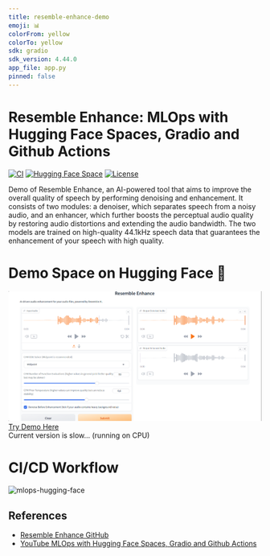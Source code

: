 ```yaml
---
title: resemble-enhance-demo
emoji: 📊
colorFrom: yellow
colorTo: yellow
sdk: gradio
sdk_version: 4.44.0
app_file: app.py
pinned: false
---
```



# Resemble Enhance: MLOps with Hugging Face Spaces, Gradio and Github Actions

[![CI](https://github.com/ANYANTUDRE/resemble-enhance-hf-demo/actions/workflows/main.yml/badge.svg)](https://github.com/ANYANTUDRE/resemble-enhance-hf-demo/actions/workflows/main.yml)
[![Hugging Face Space](https://img.shields.io/badge/Hugging%20Face%20%F0%9F%A4%97-Space-yellow)](https://huggingface.co/spaces/anyantudre/resemble-enhance-demo)
[![License](https://img.shields.io/github/license/resemble-ai/Resemble-Enhance.svg)](https://github.com/resemble-ai/resemble-enhance/blob/main/LICENSE)

Demo of Resemble Enhance, an AI-powered tool that aims to improve the overall quality of speech by performing denoising and enhancement. It consists of two modules: a denoiser, which separates speech from a noisy audio, and an enhancer, which further boosts the perceptual audio quality by restoring audio distortions and extending the audio bandwidth. The two models are trained on high-quality 44.1kHz speech data that guarantees the enhancement of your speech with high quality.


# Demo Space on Hugging Face 🤗

![hf-space-demo](img/resemble-enhance.png)  
[Try Demo Here](https://anyantudre-resemble-enhance-demo.hf.space)  
Current version is slow... (running on CPU)


# CI/CD Workflow
![mlops-hugging-face](https://user-images.githubusercontent.com/58792/170845235-7f00d61c-ea36-4d28-82d0-3a9b8c0f1769.png)



## References
- [Resemble Enhance GitHub](https://github.com/resemble-ai/resemble-enhance)
- [YouTube MLOps with Hugging Face Spaces, Gradio and Github Actions](https://youtu.be/VYSGjUa5sc4)
